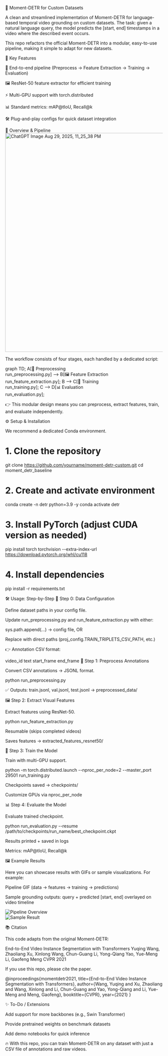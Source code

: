 🎯 Moment-DETR for Custom Datasets

A clean and streamlined implementation of Moment-DETR for language-based temporal video grounding on custom datasets.
The task: given a natural language query, the model predicts the [start, end] timestamps in a video where the described event occurs.

This repo refactors the official Moment-DETR into a modular, easy-to-use pipeline, making it simple to adapt for new datasets.

🚀 Key Features

🔄 End-to-end pipeline (Preprocess → Feature Extraction → Training → Evaluation)

🖼️ ResNet-50 feature extractor for efficient training

⚡ Multi-GPU support with torch.distributed

📊 Standard metrics: mAP@tIoU, Recall@k

🛠️ Plug-and-play configs for quick dataset integration

📌 Overview & Pipeline
<img width="528" height="700" alt="ChatGPT Image Aug 29, 2025, 11_25_38 PM" src="https://github.com/user-attachments/assets/3ea1e7a2-8956-4f37-937c-e4a649fad517" />

The workflow consists of four stages, each handled by a dedicated script:

graph TD;
    A[📑 Preprocessing <br> run_preprocessing.py] --> B[🖼️ Feature Extraction <br> run_feature_extraction.py];
    B --> C[🧠 Training <br> run_training.py];
    C --> D[📊 Evaluation <br> run_evaluation.py];


👉 This modular design means you can preprocess, extract features, train, and evaluate independently.

⚙️ Setup & Installation

We recommend a dedicated Conda environment.

# 1. Clone the repository
git clone https://github.com/yourname/moment-detr-custom.git
cd moment_detr_baseline

# 2. Create and activate environment
conda create -n detr python=3.9 -y
conda activate detr

# 3. Install PyTorch (adjust CUDA version as needed)
pip install torch torchvision --extra-index-url https://download.pytorch.org/whl/cu118

# 4. Install dependencies
pip install -r requirements.txt

🛠️ Usage: Step-by-Step
🔧 Step 0: Data Configuration

Define dataset paths in your config file.

Update run_preprocessing.py and run_feature_extraction.py with either:

sys.path.append(...) → config file, OR

Replace with direct paths (proj_config.TRAIN_TRIPLETS_CSV_PATH, etc.)

👉 Annotation CSV format:

video_id	text	start_frame	end_frame
📑 Step 1: Preprocess Annotations

Convert CSV annotations → JSONL format.

python run_preprocessing.py


✅ Outputs: train.jsonl, val.jsonl, test.jsonl → preprocessed_data/

🖼️ Step 2: Extract Visual Features

Extract features using ResNet-50.

python run_feature_extraction.py


Resumable (skips completed videos)

Saves features → extracted_features_resnet50/

🧠 Step 3: Train the Model

Train with multi-GPU support.

python -m torch.distributed.launch --nproc_per_node=2 --master_port 29501 run_training.py


Checkpoints saved → checkpoints/

Customize GPUs via nproc_per_node

📊 Step 4: Evaluate the Model

Evaluate trained checkpoint.

python run_evaluation.py --resume /path/to/checkpoints/run_name/best_checkpoint.ckpt


Results printed + saved in logs

Metrics: mAP@tIoU, Recall@k

🖼️ Example Results

Here you can showcase results with GIFs or sample visualizations. For example:

Pipeline GIF (data → features → training → predictions)

Sample grounding outputs: query + predicted [start, end] overlayed on video timeline

![Pipeline Overview](docs/pipeline.gif)  
![Sample Result](docs/result_example.png)  

📚 Citation

This code adapts from the original Moment-DETR:

End-to-End Video Instance Segmentation with Transformers
Yuqing Wang, Zhaoliang Xu, Xinlong Wang, Chun-Guang Li, Yong-Qiang Yao, Yue-Meng Li, Gaofeng Meng
CVPR 2021

If you use this repo, please cite the paper.

@inproceedings{momentdetr2021,
  title={End-to-End Video Instance Segmentation with Transformers},
  author={Wang, Yuqing and Xu, Zhaoliang and Wang, Xinlong and Li, Chun-Guang and Yao, Yong-Qiang and Li, Yue-Meng and Meng, Gaofeng},
  booktitle={CVPR},
  year={2021}
}


✨ To-Do / Extensions

 Add support for more backbones (e.g., Swin Transformer)

 Provide pretrained weights on benchmark datasets

 Add demo notebooks for quick inference

🔥 With this repo, you can train Moment-DETR on any dataset with just a CSV file of annotations and raw videos.
